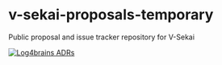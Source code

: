 # v-sekai-proposals-temporary
Public proposal and issue tracker repository for V-Sekai

[![Log4brains ADRs](http://URL-of-your-knowledge-base/badge.svg)](https://<username>.gitlab.io/v-sekai-proposals-temporary/log4brains/)
